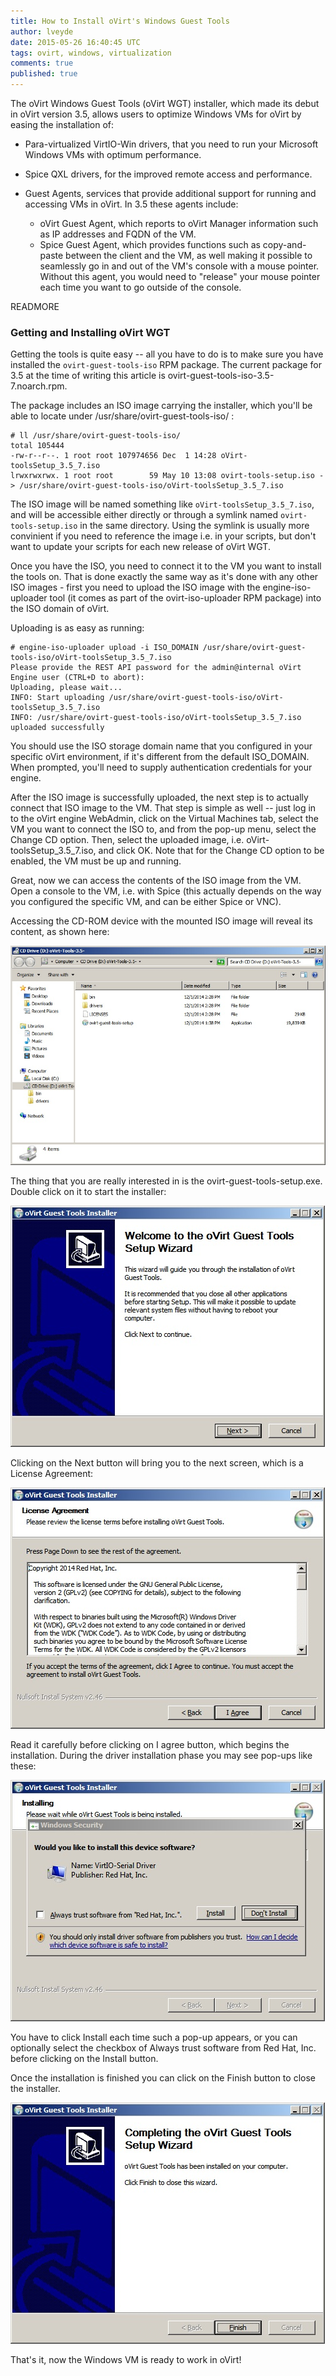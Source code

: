 ```yaml
---
title: How to Install oVirt's Windows Guest Tools
author: lveyde
date: 2015-05-26 16:40:45 UTC
tags: ovirt, windows, virtualization
comments: true
published: true
---
```


The oVirt Windows Guest Tools (oVirt WGT) installer, which made its debut in oVirt version 3.5, allows users to optimize Windows VMs for oVirt by easing the installation of:

* Para-virtualized VirtIO-Win drivers, that you need to run your Microsoft Windows VMs with optimum performance.

* Spice QXL drivers, for the improved remote access and performance.

* Guest Agents, services that provide additional support for running and accessing VMs in oVirt. In 3.5 these agents include:
  * oVirt Guest Agent, which reports to oVirt Manager information such as IP addresses and FQDN of the VM.
  * Spice Guest Agent, which provides functions such as copy-and-paste between the client and the VM, as well making it possible to seamlessly go in and out of the VM's console with a mouse pointer. Without this agent, you would need to "release" your mouse pointer each time you want to go outside of the console.
    
READMORE

### Getting and Installing oVirt WGT

Getting the tools is quite easy -- all you have to do is to make sure you have installed the `ovirt-guest-tools-iso` RPM package. The current package for 3.5 at the time of writing this article is ovirt-guest-tools-iso-3.5-7.noarch.rpm.

The package includes an ISO image carrying the installer, which you'll be able to locate under /usr/share/ovirt-guest-tools-iso/ :

    # ll /usr/share/ovirt-guest-tools-iso/
    total 105444
    -rw-r--r--. 1 root root 107974656 Dec  1 14:28 oVirt-toolsSetup_3.5_7.iso
    lrwxrwxrwx. 1 root root        59 May 10 13:08 ovirt-tools-setup.iso -> /usr/share/ovirt-guest-tools-iso/oVirt-toolsSetup_3.5_7.iso

The ISO image will be named something like `oVirt-toolsSetup_3.5_7.iso`, and will be accessible either directly or through a symlink named `ovirt-tools-setup.iso` in the same directory. Using the symlink is usually more convinient if you need to reference the image i.e. in your scripts, but don't want to update your scripts for each new release of oVirt WGT.

Once you have the ISO, you need to connect it to the VM you want to install the tools on. That is done exactly the same way as it's done with any other ISO images - first you need to upload the ISO image with the engine-iso-uploader tool (it comes as part of the ovirt-iso-uploader RPM package) into the ISO domain of oVirt.

Uploading is as easy as running:

    # engine-iso-uploader upload -i ISO_DOMAIN /usr/share/ovirt-guest-tools-iso/oVirt-toolsSetup_3.5_7.iso
    Please provide the REST API password for the admin@internal oVirt Engine user (CTRL+D to abort): 
    Uploading, please wait...
    INFO: Start uploading /usr/share/ovirt-guest-tools-iso/oVirt-toolsSetup_3.5_7.iso 
    INFO: /usr/share/ovirt-guest-tools-iso/oVirt-toolsSetup_3.5_7.iso uploaded successfully

You should use the ISO storage domain name that you configured in your specific oVirt environment, if it's different from the default ISO_DOMAIN. When prompted, you'll need to supply authentication credentials for your engine.

After the ISO image is successfully uploaded, the next step is to actually connect that ISO image to the VM. That step is simple as well -- just log in to the oVirt engine WebAdmin, click on the Virtual Machines tab, select the VM you want to connect the ISO to, and from the pop-up menu, select the Change CD option. Then, select the uploaded image, i.e. oVirt-toolsSetup_3.5_7.iso, and click OK. Note that for the Change CD option to be enabled, the VM must be up and running.

Great, now we can access the contents of the ISO image from the VM. Open a console to the VM, i.e. with Spice (this actually depends on the way you configured the specific VM, and can be either Spice or VNC).

Accessing the CD-ROM device with the mounted ISO image will reveal its content, as shown here:

![oVirt tools](/images/blog/01-oVirt-Tools-ISO.jpg)

The thing that you are really interested in is the ovirt-guest-tools-setup.exe. Double click on it to start the installer:

![welcome](/images/blog/02-oVirt-Installer-Welcome.jpg)

Clicking on the Next button will bring you to the next screen, which is a License Agreement:

![license](/images/blog/03-oVirt-Installer-License.jpg)

Read it carefully before clicking on I agree button, which begins the installation. During the driver installation phase you may see pop-ups like these:

![driver verification](/images/blog/04-oVirt-Installer-NonWHQL-Driver-Verification.jpg)

You have to click Install each time such a pop-up appears, or you can optionally select the checkbox of Always trust software from Red Hat, Inc. before clicking on the Install button.

Once the installation is finished you can click on the Finish button to close the installer.

![installation finished](/images/blog/05-oVirt-Installer-Finish.jpg)

That's it, now the Windows VM is ready to work in oVirt!